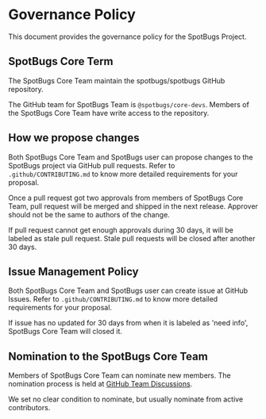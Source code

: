# Governance Policy

This document provides the governance policy for the SpotBugs Project.

## SpotBugs Core Term

The SpotBugs Core Team maintain the spotbugs/spotbugs GitHub repository.

The GitHub team for SpotBugs Team is `@spotbugs/core-devs`. Members of the SpotBugs Core Team have write access to the repository.

## How we propose changes

Both SpotBugs Core Team and SpotBugs user can propose changes to the SpotBugs project via GitHub pull requests. Refer to `.github/CONTRIBUTING.md` to know more detailed requirements for your proposal.

Once a pull request got two approvals from members of SpotBugs Core Team, pull request will be merged and shipped in the next release. Approver should not be the same to authors of the change.

If pull request cannot get enough approvals during 30 days, it will be labeled as stale pull request. Stale pull requests will be closed after another 30 days.

## Issue Management Policy

Both SpotBugs Core Team and SpotBugs user can create issue at GitHub Issues. Refer to `.github/CONTRIBUTING.md` to know more detailed requirements for your proposal.

If issue has no updated for 30 days from when it is labeled as 'need info', SpotBugs Core Team will closed it.

## Nomination to the SpotBugs Core Team

Members of SpotBugs Core Team can nominate new members. The nomination process is held at [GitHub Team Discussions](https://docs.github.com/en/organizations/collaborating-with-your-team/about-team-discussions).

We set no clear condition to nominate, but usually nominate from active contributors.
